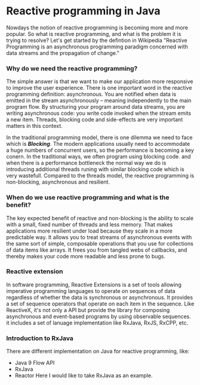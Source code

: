# Reactive programming in Java

Nowdays the notion of reactive programming is becoming more and more popular. So what is reactive programming, and what is the problem it is trying to resolve? Let's get started by the defintion in Wikipedia "Reactive Programming is an asynchronous programming paradigm concerned with data streams and the propagation of change."

### Why do we need the reactive programming?
The simple answer is that we want to make our application more responsive to improve the user experience. There is one important word in the reactive programming definition: asynchronous. You are notified when data is emitted in the stream asynchronously – meaning independently to the main program flow. By structuring your program around data streams, you are writing asynchronous code: you write code invoked when the stream emits a new item. Threads, blocking code and side-effects are very important matters in this context.

In the traditional programming model, there is one dilemma we need to face which is ***Blocking***. The modern applications usually need to accommodate a huge numbers of concurrent users, so the performance is becoming a key conern. In the traditional ways, we often program using blocking code. and when there is a performance bottleneck the normal way we do is introducing additional threads runing with similar blocking code which is very wastefull. Compared to the threads model, the reactive programming is non-blocking, asynchronous and resilient.

### When do we use reactive programming and what is the benefit?
The key expected benefit of reactive and non-blocking is the ability to scale with a small, fixed number of threads and less memory. That makes applications more resilient under load because they scale in a more predictable way. It allows you to treat streams of asynchronous events with the same sort of simple, composable operations that you use for collections of data items like arrays. It frees you from tangled webs of callbacks, and thereby makes your code more readable and less prone to bugs.

### Reactive extension
In software programming, Reactive Extensions is a set of tools allowing imperative programming languages to operate on sequences of data regardless of whether the data is synchronous or asynchronous. It provides a set of sequence operators that operate on each item in the sequence. Like ReactiveX, it's not only a API but provide the library for composing asynchronous and event-based programs by using observable sequences. it includes a set of lanuage implementation like RxJava, RxJS, RxCPP, etc. 

### Introduction to RxJava
There are different implementation on Java for reactive programming, like:
- Java 9 Flow API
- RxJava
- Reactor
Here I would like to take RxJava as an example. 

